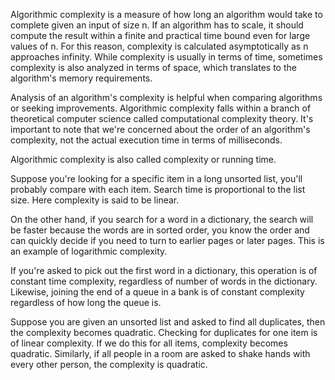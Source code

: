 
Algorithmic complexity is a measure of how long an algorithm would take to complete given an input of size n. If an algorithm has to scale, it should compute the result within a finite and practical time bound even for large values of n. For this reason, complexity is calculated asymptotically as n approaches infinity. While complexity is usually in terms of time, sometimes complexity is also analyzed in terms of space, which translates to the algorithm's memory requirements.

Analysis of an algorithm's complexity is helpful when comparing algorithms or seeking improvements. Algorithmic complexity falls within a branch of theoretical computer science called computational complexity theory. It's important to note that we're concerned about the order of an algorithm's complexity, not the actual execution time in terms of milliseconds.

Algorithmic complexity is also called complexity or running time.

Suppose you're looking for a specific item in a long unsorted list, you'll probably compare with each item. Search time is proportional to the list size. Here complexity is said to be linear.

On the other hand, if you search for a word in a dictionary, the search will be faster because the words are in sorted order, you know the order and can quickly decide if you need to turn to earlier pages or later pages. This is an example of logarithmic complexity.

If you're asked to pick out the first word in a dictionary, this operation is of constant time complexity, regardless of number of words in the dictionary. Likewise, joining the end of a queue in a bank is of constant complexity regardless of how long the queue is.

Suppose you are given an unsorted list and asked to find all duplicates, then the complexity becomes quadratic. Checking for duplicates for one item is of linear complexity. If we do this for all items, complexity becomes quadratic. Similarly, if all people in a room are asked to shake hands with every other person, the complexity is quadratic.

